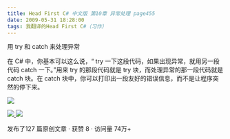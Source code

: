 ```yaml
---
title: Head First C# 中文版 第10章 异常处理 page455
date: 2009-05-31 18:28:00
tags: 我翻译的Head First C#（习作）
---
```

用  try  和  catch  来处理异常

  

在  C#  中，你基本可以这么说，“  try  一下这段代码，如果出现异常，就用另一段代码  catch  一下。”用来  try  的那段代码就是
try  块，而处理异常的那一段代码就是  catch  块。在  catch  块中，你可以打印出一段友好的错误信息，而不是让程序突然的停下来。

  

![](https://p-blog.csdn.net/images/p_blog_csdn_net/cuipengfei1/EntryImages/20090531/2009-05-31_17-34-29.jpg)



[ ![](https://profile.csdnimg.cn/5/2/5/3_cuipengfei1)
![](https://g.csdnimg.cn/static/user-reg-year/1x/11.png)
](https://blog.csdn.net/cuipengfei1)



发布了127 篇原创文章  ·  获赞 8  ·  访问量 74万+

